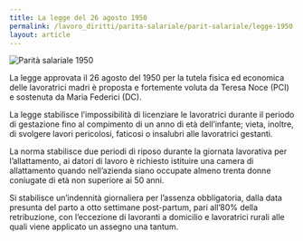 ```yaml
---
title: La legge del 26 agosto 1950
permalink: /lavoro_diritti/parita-salariale/parit-salariale/legge-1950
layout: article
---
```


![Parità salariale 1950](../../images/lavoro_diritti/parita-salariale/parita-salariale-2.jpg)


La legge approvata il 26 agosto del 1950 per la tutela fisica ed economica delle lavoratrici madri è proposta e fortemente voluta da Teresa Noce (PCI) e sostenuta da Maria Federici (DC).

La legge stabilisce l’impossibilità di licenziare le lavoratrici durante il periodo di gestazione fino al compimento di un anno di età dell’infante; vieta, inoltre, di svolgere lavori pericolosi, faticosi o insalubri alle lavoratrici gestanti.

La norma stabilisce due periodi di riposo durante la giornata lavorativa per l’allattamento, ai datori di lavoro è richiesto istituire una camera di allattamento quando nell’azienda siano occupate almeno trenta donne coniugate di età non superiore ai 50 anni.

Si stabilisce un’indennità giornaliera per l’assenza obbligatoria, dalla data presunta del parto a otto settimane post-partum, pari all’80% della retribuzione, con l’eccezione di lavoranti a domicilio e lavoratrici rurali alle quali viene applicato un assegno una tantum.
